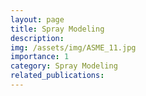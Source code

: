 ```yaml
---
layout: page
title: Spray Modeling
description: 
img: /assets/img/ASME_11.jpg
importance: 1
category: Spray Modeling
related_publications: 
---
```


<style>
  /* Custom CSS to adjust the width of the first column */
  .col-first {
    width: 10%; /* Width for the first column */
  }

  /* CSS for other columns (optional) */
  .col {
    width: 40%; /* Width for other columns */
  }

  /* Adjust the image width */
  .col img {
    width: 100%; /* Adjust the width as needed */
  }

  /* Adjust the figure size for the first column */
  .col-first .custom-figure {
    width: 60%; /* Adjust the figure size in the first column */
  }
</style>
